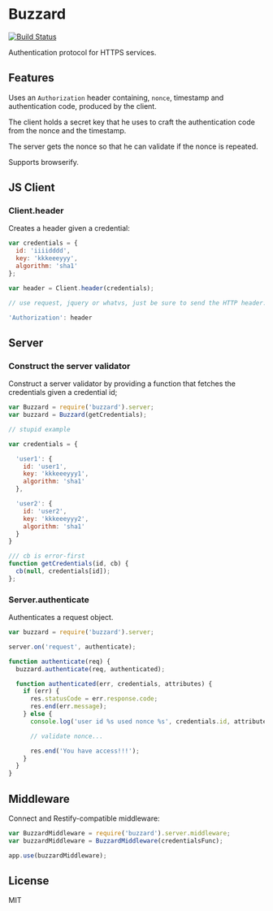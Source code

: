 # Buzzard

[![Build Status](https://travis-ci.org/pgte/node-buzzard.png?branch=master)](https://travis-ci.org/pgte/node-buzzard)

Authentication protocol for HTTPS services.

## Features

Uses an `Authorization` header containing, `nonce`, timestamp and authentication code, produced by the client.

The client holds a secret key that he uses to craft the authentication code from the nonce and the timestamp.

The server gets the nonce so that he can validate if the nonce is repeated.

Supports browserify.


## JS Client

### Client.header

Creates a header given a credential:

```javascript
var credentials = {
  id: 'iiiidddd',
  key: 'kkkeeeyyy',
  algorithm: 'sha1'
};

var header = Client.header(credentials);

// use request, jquery or whatvs, just be sure to send the HTTP header:

'Authorization': header
```

## Server

### Construct the server validator

Construct a server validator by providing a function that fetches the credentials given a credential id;

```javascript
var Buzzard = require('buzzard').server;
var buzzard = Buzzard(getCredentials);

// stupid example

var credentials = {

  'user1': {
    id: 'user1',
    key: 'kkkeeeyyy1',
    algorithm: 'sha1'
  },

  'user2': {
    id: 'user2',
    key: 'kkkeeeyyy2',
    algorithm: 'sha1'
  }
}

/// cb is error-first
function getCredentials(id, cb) {
  cb(null, credentials[id]);
};

```

### Server.authenticate

Authenticates a request object.

```javascript
var buzzard = require('buzzard').server;

server.on('request', authenticate);

function authenticate(req) {
  buzzard.authenticate(req, authenticated);

  function authenticated(err, credentials, attributes) {
    if (err) {
      res.statusCode = err.response.code;
      res.end(err.message);
    } else {
      console.log('user id %s used nonce %s', credentials.id, attributes.nonce);

      // validate nonce...

      res.end('You have access!!!');
    }
  }
}
```

## Middleware

Connect and Restify-compatible middleware:

```javascript
var BuzzardMiddleware = require('buzzard').server.middleware;
var buzzardMiddleware = BuzzardMiddleware(credentialsFunc);

app.use(buzzardMiddleware);
```

## License

MIT